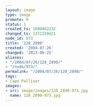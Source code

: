 ```yaml
---
layout: image
type: image
promote: 0
status: 1
created_ts: 1090862232
changed_ts: 1372159421
node_id: 973
title: '128_2890'
created: '2004-07-26'
changed: '2013-06-25'
aliases:
- "/2004/07/26/128_2890/"
- "/node/973/"
permalink: "/2004/07/26/128_2890/"
tags:
- Cape Palliser
images:
- src: image/images/128_2890-973.jpg
  name: 128_2890-973.jpg
---
```


